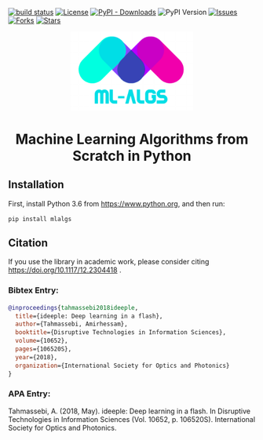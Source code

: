 [![build status](https://travis-ci.com/amirhessam88/ml-algs.svg?branch=master)](https://travis-ci.com/github/amirhessam88/ml-algs)
[![License](https://img.shields.io/github/license/amirhessam88/ml-algs)](https://github.com/amirhessam88/ml-algs/blob/master/LICENSE)
[![PyPI - Downloads](https://img.shields.io/pypi/dm/mlalgs)](https://pypi.org/project/mlalgs/)
![PyPI Version](https://img.shields.io/pypi/v/mlalgs)
[![Issues](https://img.shields.io/github/issues/amirhessam88/ml-algs)](https://github.com/amirhessam88/ml-algs/issues)
[![Forks](https://img.shields.io/github/forks/amirhessam88/ml-algs)](https://github.com/amirhessam88/ml-algs/network/members)
[![Stars](https://img.shields.io/github/stars/amirhessam88/ml-algs)](https://github.com/amirhessam88/ml-algs/stargazers)

<p align="center">
<a href="https://www.amirhessam.com/">
  <img src="https://raw.githubusercontent.com/amirhessam88/ml-algs/master/assets/design/logo.png" width="250"></img></a>
</p>

<h1 align="center">
    Machine Learning Algorithms from Scratch in Python
</h1>


## Installation

First, install Python 3.6 from https://www.python.org, and then run:

```
pip install mlalgs
```

## Citation
If you use the library in academic work, please consider citing
https://doi.org/10.1117/12.2304418 .

### Bibtex Entry:
```bib
@inproceedings{tahmassebi2018ideeple,
  title={ideeple: Deep learning in a flash},
  author={Tahmassebi, Amirhessam},
  booktitle={Disruptive Technologies in Information Sciences},
  volume={10652},
  pages={106520S},
  year={2018},
  organization={International Society for Optics and Photonics}
}
```
### APA Entry:

Tahmassebi, A. (2018, May). ideeple: Deep learning in a flash. In Disruptive
Technologies in Information Sciences (Vol. 10652, p. 106520S). International
Society for Optics and Photonics.

